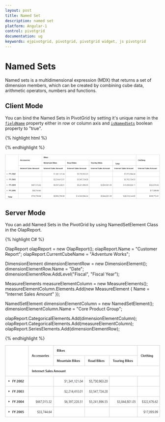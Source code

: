 ```yaml
---
layout: post
title: Named Set
description: named set
platform: Angular-1
control: pivotgrid
documentation: ug
keywords: ejpivotgrid, pivotgrid, pivotgrid widget, js pivotgrid 
---
```


# Named Sets

Named sets is a multidimensional expression (MDX) that returns a set of dimension members, which can be created by combining cube data, arithmetic operators, numbers and functions.

## Client Mode

You can bind the Named Sets in PivotGrid by setting it's unique name in the [`fieldName`](/api/js/ejpivotgrid#members:datasource-rows-fieldname) property either in row or column axis and [`isNamedSets`](/api/js/ejpivotgrid#members:datasource-columns-isnamedsets) boolean property to "true".

{% highlight html %}

<div ng-controller="PivotGridCtrl">
    <div id="PivotGrid1" ej-pivotgrid e-datasource="datasource" />
</div>
<script>
    angular.module("PivotGridApp",["ejangular"]).controller('PivotGridCtrl', function ($scope) {
        $scope.dataSource = {
            data: "http://bi.syncfusion.com/olap/msmdpump.dll", //data source
            catalog: "Adventure Works DW 2008 SE",
            cube: "Adventure Works",
            rows: [{
                fieldName: "[Date].[Fiscal]"
            }],
            columns: [{
                fieldName: "[Core Product Group]",
                isNamedSets: true
            }],
            values: [{
                measures: [{
                    fieldName: "[Measures].[Internet Sales Amount]",
                }],
                axis: "columns"
            }]
        };
        $scope.datasource = $scope.dataSource;
    })
</script>

{% endhighlight %}

![](KPI_images/namedset.png)


## Server Mode

You can add Named Sets in the PivotGrid by using NamedSetElement Class in the OlapReport. 

{% highlight C# %}

OlapReport olapReport = new OlapReport();
olapReport.Name = "Customer Report";
olapReport.CurrentCubeName = "Adventure Works";

DimensionElement dimensionElementRow = new DimensionElement();
dimensionElementRow.Name = "Date";
dimensionElementRow.AddLevel("Fiscal", "Fiscal Year");

MeasureElements measureElementColumn = new MeasureElements();
measureElementColumn.Elements.Add(new MeasureElement {
Name = "Internet Sales Amount"
});

NamedSetElement dimensionElementColumn = new NamedSetElement();
dimensionElementColumn.Name = "Core Product Group";

olapReport.CategoricalElements.Add(dimensionElementColumn);
olapReport.CategoricalElements.Add(measureElementColumn);
olapReport.SeriesElements.Add(dimensionElementRow);

{% endhighlight %}

![](KPI_images/servernamedset.png)


